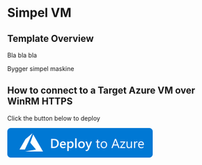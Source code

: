 # Simpel VM

## Template Overview

Bla bla bla



Bygger simpel maskine

## How to connect to a Target Azure VM over WinRM HTTPS


Click the button below to deploy

[![Deploy To Azure](https://raw.githubusercontent.com/Azure/azure-quickstart-templates/master/1-CONTRIBUTION-GUIDE/images/deploytoazure.svg?sanitize=true)](https://portal.azure.com/#create/Microsoft.Template/uri/https://raw.githubusercontent.com/skodbjarne/Azure/main/azuredeploy.json?token=AOZNDRI6AAWEZGYV6THCKHDAA5P24) 





